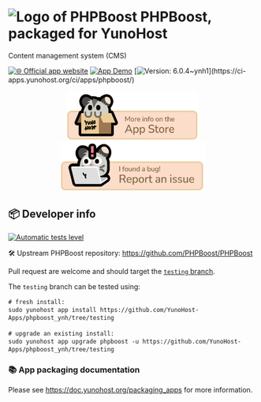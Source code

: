 <!--
N.B.: This README was automatically generated by <https://github.com/YunoHost/apps_tools/blob/main/readme_generator>
It shall NOT be edited by hand.
-->

<h1>
  <img src="https://raw.githubusercontent.com/YunoHost/apps/main/logos/phpboost.png" width="32px" alt="Logo of PHPBoost">
  PHPBoost, packaged for YunoHost
</h1>

Content management system (CMS)

[![🌐 Official app website](https://img.shields.io/badge/Official_app_website-darkgreen?style=for-the-badge)](https://www.phpboost.com/)
[![App Demo](https://img.shields.io/badge/App_Demo-blue?style=for-the-badge)](https://demo.phpboost.com/)
[![Version: 6.0.4~ynh1](https://img.shields.io/badge/Version-6.0.4~ynh1-rgba(0,150,0,1)?style=for-the-badge)](https://ci-apps.yunohost.org/ci/apps/phpboost/)

<div align="center">
<a href="https://apps.yunohost.org/app/phpboost"><img height="100px" src="https://github.com/YunoHost/yunohost-artwork/raw/refs/heads/main/badges/neopossum-badges/badge_more_info_on_the_appstore.svg"/></a>
<a href="https://github.com/YunoHost-Apps/phpboost_ynh/issues"><img height="100px" src="https://github.com/YunoHost/yunohost-artwork/raw/refs/heads/main/badges/neopossum-badges/badge_report_an_issue.svg"/></a>
</div>

## 📦 Developer info

[![Automatic tests level](https://apps.yunohost.org/badge/cilevel/phpboost)](https://ci-apps.yunohost.org/ci/apps/phpboost/)

🛠️ Upstream PHPBoost repository: <https://github.com/PHPBoost/PHPBoost>

Pull request are welcome and should target the [`testing` branch](https://github.com/YunoHost-Apps/phpboost_ynh/tree/testing).

The `testing` branch can be tested using:
```
# fresh install:
sudo yunohost app install https://github.com/YunoHost-Apps/phpboost_ynh/tree/testing

# upgrade an existing install:
sudo yunohost app upgrade phpboost -u https://github.com/YunoHost-Apps/phpboost_ynh/tree/testing
```

### 📚 App packaging documentation

Please see <https://doc.yunohost.org/packaging_apps> for more information.